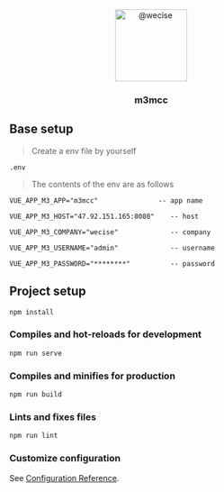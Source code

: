 <div align="center">
    <img class="avatar avatar-user" height="128" width="128" alt="@wecise" src="https://avatars.githubusercontent.com/u/58409973?s=88&amp;u=ca03bd3f6931f823130d74c02ee2ec372fb8b35a&amp;v=4">
    <h3>m3mcc</h3>
</div>

## Base setup
> Create a env file by yourself
```
.env
```

> The contents of the env are as follows
```
VUE_APP_M3_APP="m3mcc"               -- app name

VUE_APP_M3_HOST="47.92.151.165:8080"    -- host

VUE_APP_M3_COMPANY="wecise"             -- company

VUE_APP_M3_USERNAME="admin"             -- username

VUE_APP_M3_PASSWORD="********"          -- password
```

## Project setup
```
npm install
```

### Compiles and hot-reloads for development
```
npm run serve
```

### Compiles and minifies for production
```
npm run build
```

### Lints and fixes files
```
npm run lint
```

### Customize configuration
See [Configuration Reference](https://cli.vuejs.org/config/).
